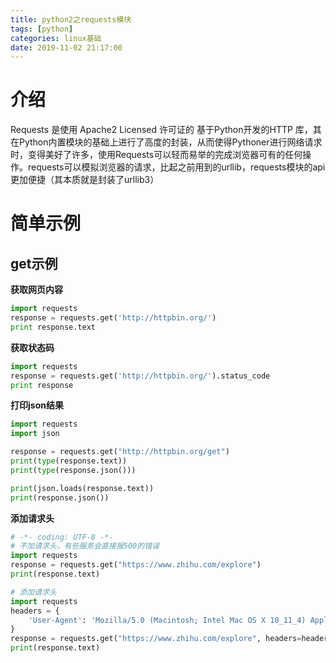 ```yaml
---
title: python2之requests模块 
tags: [python]
categories: linux基础
date: 2019-11-02 21:17:00
---
```



# 介绍
Requests 是使用 Apache2 Licensed 许可证的 基于Python开发的HTTP 库，其在Python内置模块的基础上进行了高度的封装，从而使得Pythoner进行网络请求时，变得美好了许多，使用Requests可以轻而易举的完成浏览器可有的任何操作。requests可以模拟浏览器的请求，比起之前用到的urllib，requests模块的api更加便捷（其本质就是封装了urllib3）

# 简单示例
## get示例
**获取网页内容**

``` python
import requests
response = requests.get('http://httpbin.org/')
print response.text
```

**获取状态码**

``` python
import requests
response = requests.get('http://httpbin.org/').status_code
print response
```
**打印json结果**
``` python
import requests
import json

response = requests.get("http://httpbin.org/get")
print(type(response.text))
print(type(response.json()))

print(json.loads(response.text))
print(response.json())
```
**添加请求头**

``` python
# -*- coding: UTF-8 -*-
# 不加请求头，有些服务会直接报500的错误
import requests
response = requests.get("https://www.zhihu.com/explore")
print(response.text)

# 添加请求头
import requests
headers = {
    'User-Agent': 'Mozilla/5.0 (Macintosh; Intel Mac OS X 10_11_4) AppleWebKit/537.36 (KHTML, like Gecko) Chrome/52.0.2743.116 Safari/537.36'
}
response = requests.get("https://www.zhihu.com/explore", headers=headers)
print(response.text)
```



